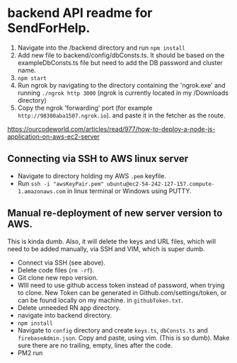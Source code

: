 # backend API readme for SendForHelp.

1. Navigate into the /backend directory and run `npm install`
2. Add new file to backend/config/dbConsts.ts. It should be based on the exampleDbConsts.ts file but need to add the DB password and cluster name.
3. `npm start`
4. Run ngrok by navigating to the directory containing the 'ngrok.exe' and running `./ngrok http 3000` (ngrok is currently located in my /Downloads directory)
5. Copy the ngrok 'forwarding' port (for example `http://98380aba1507.ngrok.io`). and paste it in the fetcher as the route.

<!-- Good tutorial on installing server on new EC2 instance -->

https://ourcodeworld.com/articles/read/977/how-to-deploy-a-node-js-application-on-aws-ec2-server

## Connecting via SSH to AWS linux server

- Navigate to directory holding my AWS `.pem` keyfile.
- Run `ssh -i "awsKeyPair.pem" ubuntu@ec2-54-242-127-157.compute-1.amazonaws.com` in linux terminal or Windows using PUTTY.

## Manual re-deployment of new server version to AWS.

This is kinda dumb.
Also, it will delete the keys and URL files, which will need to be added manually, via SSH and VIM, which is super dumb.

- Connect via SSH (see above).
- Delete code files (`rm -rf`).
- Git clone new repo version.
- WIll need to use github access token instead of password, when trying to clone. New Token can be generated in Github.com/settings/token, or can be found locally on my machine. in `githubToken.txt`.
- Delete unneeded RN app directory.
- navigate into backend directory.
- `npm install`
- Navigate to `config` directory and create `keys.ts`, `dbConsts.ts` and `firebaseAdmin.json`. Copy and paste, using vim. (This is so dumb). Make sure there are no trailing, empty, lines after the code.
- PM2 run
